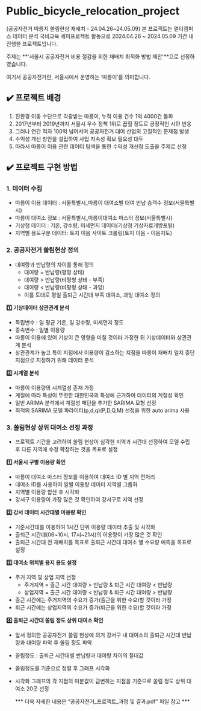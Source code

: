 # Public_bicycle_relocation_project
(공공자전거 따릉지 쏠림현상 재배치 - 24.04.26~24.05.09)
본 프로젝트는 멀티캠퍼스 데이터 분석 국비교육 세미프로젝트 활동으로 2024.04.26 ~ 2024.05.09 기간 내 진행한 프로젝트입니다.

주제는 **'서울시 공공자전거 비용 절감을 위한 재배치 최적화 방법 제안'**으로 선정하였습니다.

여기서 공공자전거란, 서울시에서 운영하는 ‘따릉이’를 의미합니다.

## **✔️ 프로젝트 배경**

1. 친환경 이동 수단으로 각광받는 따릉이, 누적 이용 건수 1억 4000건 돌파
2. 2017년부터 2019년까지 서울시 우수 정책 1위로 꼽힐 정도로 긍정적인 시민 반응
3. 그러나 연간 적자 100억 넘어서며 공공자전거 대여 산업의 고질적인 문제점 발생
4. 수익성 개선 방안을 설립하여 사업 지속성 확보 필요성 대두
5. 따라서 따릉이 이용 관련 데이터 탐색을 통한 수익성 개선점 도출을 주제로 선정

## **✔️ 프로젝트 구현 방법**

### **1. 데이터 수집**

- 따릉이 이용 데이터 : 서울특별시_따릉이 대여소별 대여 반납 승객수 정보(서울특별시)
- 따릉이 대여소 정보 : 서울특별시_따릉이대여소 마스터 정보(서울특별시)
- 기상청 데이터 : 기온, 강수량, 미세먼지 데이터(기상청 기상자료개방포털)
- 지역별 용도구분 데이터: 토지 이음 사이트 크롤링(토지 이음 - 이음지도)

### **2. 공공자전거 쏠림현상 정의**

- 대여량과 반납량의 차이를 통해 정의
    - 대여량 = 반납량(평형 상태)
    - 대여량 > 반납량(비평형 상태 - 부족)
    - 대여량 < 반납량(비평형 상태 - 과잉)
    - 이를 토대로 평일 출퇴근 시간대 부족 대여소, 과잉 대여소 정의

**1️⃣ 기상데이터 상관관계 분석**

- 독립변수 : 일 평균 기온, 일 강수량, 미세먼지 정도
- 종속변수 : 일별 이용량
- 따릉이 이용에 있어 기상이 큰 영향을 미칠 것이라 가정한 뒤 기상데이터와 상관관계 분석
- 상관관계가 높고 특이 지점에서 이용량이 감소하는 지점을 따릉이 재배치 일지 중단 지점으로 지정하기 위해 데이터 분석

**2️⃣ 시계열 분석**

- 따릉이 이용량의 시계열성 존재 가정
- 계절에 따라 특성이 뚜렷한 대한민국의 특성에 근거하여 데이터의 계절성 확인
- 일반 ARIMA 분석에서 계절성 패턴을 추가한 SARIMA 모형 선정
- 최적의 SARIMA 모델 파라미터(p,d,q)(P,D,Q,M) 선정을 위한 auto arima 사용

### **3. 쏠림현상 상위 대여소 선정 과정**

- 프로젝트 기간을 고려하여 쏠림 현상이 심각한 지역과 시간대 선정하여 모델 수립 후 다른 지역에 수정 확장하는 것을 목표로 설정

**1️⃣ 서울시 구별 이용량 확인**

- 따릉이 대여소 마스터 정보를 이용하여 대여소 ID 별 지역 전처리
- 대여소 ID를 사용하여 일별 이용량 데이터 지역별 그룹화
- 지역별 이용량 합산 후 시각화
- 강서구 이용량이 가장 많은 것 확인하여 강서구로 지역 선정

**2️⃣ 강서 데이터 시간대별 이용량 확인**

- 기준시간대를 이용하여 1시간 단위 이용량 데이터 추출 및 시각화
- 출퇴근 시간대(06~10시, 17시~21시)의 이용량이 가장 많은 것 확인
- 출퇴근 시간대 전 재배치를 목표로 출퇴근 시간대 대여소 별 수요량 예측을 목표로 설정

**3️⃣ 대여소 위치별 용지 용도 설정**

- 주거 지역 및 상업 지역 선정
    - 주거지역 = 출근 시간 대여량 > 반납량 & 퇴근 시간 대여량 < 반납량
    - 상업지역 = 출근 시간 대여량 < 반납량 & 퇴근 시간 대여량 > 반납량
- 출근 시간에는 주거지역의 수요가 증가(출근을 위한 수요)할 것이라 가정
- 퇴근 시간에는 상업지역의 수요가 증가(퇴근을 위한 수요)할 것이라 가정

**4️⃣ 출퇴근 시간대 쏠림 정도 상위 대여소 확인**

- 앞서 정의한 공공자전거 쏠림 현상에 의거 강서구 내 대여소의 출퇴근 시간대 반납량과 대여량 파악 후 쏠림 정도 파악
- 쏠림정도 : 출퇴근 시간대별 반납량과 대여량 차이의 절대값
- 쏠림정도를 기준으로 정렬 후 그래프 시각화
- 시각화 그래프의 각 지점의 미분값이 급변하는 지점을 기준으로 쏠림 정도 상위 대여소 20곳 선정
  
  *** 더욱 자세한 내용은 “공공자전거_프로젝트_과정 및 결과.pdf” 파일 참고 ***
